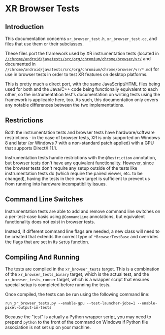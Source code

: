 # XR Browser Tests

## Introduction

This documentation concerns `xr_browser_test.h`, `xr_browser_test.cc`, and files
that use them or their subclasses.

These files port the framework used by XR instrumentation tests (located in
[`//chrome/android/javatests/src/org/chromium/chrome/browser/vr/`][1] and
documented in
`//chrome/android/javatests/src/org/chromium/chrome/browser/vr/*.md`) for
use in browser tests in order to test XR features on desktop platforms.

This is pretty much a direct port, with the same JavaScript/HTML files being
used for both and the Java/C++ code being functionally equivalent to each other,
so the instrumentation test's documentation on writing tests using the framework
is applicable here, too. As such, this documentation only covers any notable
differences between the two implementations.

## Restrictions

Both the instrumentation tests and browser tests have hardware/software
restrictions - in the case of browser tests, XR is only supported on Windows 8
and later (or Windows 7 with a non-standard patch applied) with a GPU that
supports DirectX 11.1.

Instrumentation tests handle restrictions with the `@Restriction` annotation,
but browser tests don't have any equivalent functionality. However, since
the browser tests don't require any setup outside of the tests like
instrumentation tests do (which require the paired viewer, etc. to be changed),
having the tests in their own target is sufficient to prevent us from running
into hardware incompatibility issues.

## Command Line Switches

Instrumentation tests are able to add and remove command line switches on a
per-test-case basis using `@CommandLine` annotations, but equivalent
functionality does not exist in browser tests.

Instead, if different command line flags are needed, a new class will need to
be created that extends the correct type of `*BrowserTestBase` and overrides the
flags that are set in its `SetUp` function.

## Compiling And Running

The tests are compiled in the `xr_browser_tests` target. This is a combination
of the `xr_browser_tests_binary` target, which is the actual test, and the
`xr_browser_tests_runner` target, which is a wrapper script that ensures special
setup is completed before running the tests.

Once compiled, the tests can be run using the following command line:

`run_xr_browser_tests.py --enable-gpu --test-launcher-jobs=1
--enable-pixel-output-in-tests`

Because the "test" is actually a Python wrapper script, you may need to prepend
`python` to the front of the command on Windows if Python file association is
not set up on your machine.

[1]: https://chromium.googlesource.com/chromium/src/+/master/chrome/android/javatests/src/org/chromium/chrome/browser/vr